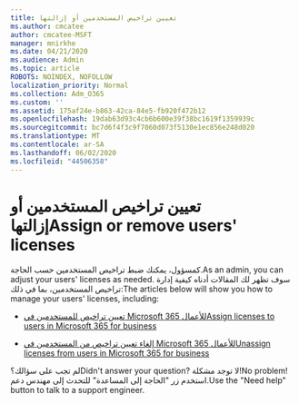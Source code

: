 ```yaml
---
title: تعيين تراخيص المستخدمين أو إزالتها
ms.author: cmcatee
author: cmcatee-MSFT
manager: mnirkhe
ms.date: 04/21/2020
ms.audience: Admin
ms.topic: article
ROBOTS: NOINDEX, NOFOLLOW
localization_priority: Normal
ms.collection: Adm_O365
ms.custom: ''
ms.assetid: 175af24e-b863-42ca-84e5-fb920f472b12
ms.openlocfilehash: 19dab63d93c4cb6b600e39f38bc1619f1359939c
ms.sourcegitcommit: bc7d6f4f3c9f7060d073f5130e1ec856e248d020
ms.translationtype: MT
ms.contentlocale: ar-SA
ms.lasthandoff: 06/02/2020
ms.locfileid: "44506358"
---
```

# <a name="assign-or-remove-users-licenses"></a><span data-ttu-id="4e988-102">تعيين تراخيص المستخدمين أو إزالتها</span><span class="sxs-lookup"><span data-stu-id="4e988-102">Assign or remove users' licenses</span></span>

<span data-ttu-id="4e988-103">كمسؤول، يمكنك ضبط تراخيص المستخدمين حسب الحاجة.</span><span class="sxs-lookup"><span data-stu-id="4e988-103">As an admin, you can adjust your users' licenses as needed.</span></span> <span data-ttu-id="4e988-104">سوف تظهر لك المقالات أدناه كيفية إدارة تراخيص المستخدمين، بما في ذلك:</span><span class="sxs-lookup"><span data-stu-id="4e988-104">The articles below will show you how to manage your users' licenses, including:</span></span>
  
- [<span data-ttu-id="4e988-105">تعيين تراخيص للمستخدمين في Microsoft 365 للأعمال</span><span class="sxs-lookup"><span data-stu-id="4e988-105">Assign licenses to users in Microsoft 365 for business</span></span>](https://docs.microsoft.com/microsoft-365/admin/subscriptions-and-billing/assign-licenses-to-users)

- [<span data-ttu-id="4e988-106">إلغاء تعيين تراخيص من المستخدمين في Microsoft 365 للأعمال</span><span class="sxs-lookup"><span data-stu-id="4e988-106">Unassign licenses from users in Microsoft 365 for business</span></span>](https://docs.microsoft.com/microsoft-365/admin/subscriptions-and-billing/remove-licenses-from-users)

<span data-ttu-id="4e988-107">لم تجب على سؤالك؟</span><span class="sxs-lookup"><span data-stu-id="4e988-107">Didn't answer your question?</span></span> <span data-ttu-id="4e988-108">لا توجد مشكلة!</span><span class="sxs-lookup"><span data-stu-id="4e988-108">No problem!</span></span> <span data-ttu-id="4e988-109">استخدم زر "الحاجة إلى المساعدة" للتحدث إلى مهندس دعم.</span><span class="sxs-lookup"><span data-stu-id="4e988-109">Use the "Need help" button to talk to a support engineer.</span></span>